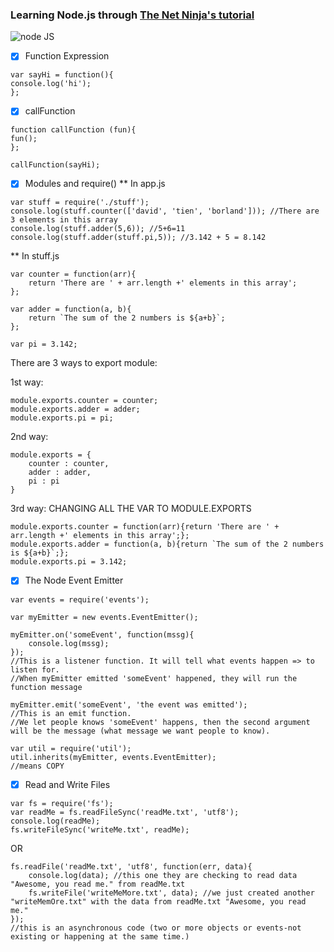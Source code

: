 ### Learning Node.js through [The Net Ninja's tutorial](https://www.youtube.com/watch?v=w-7RQ46RgxU&list=PL4cUxeGkcC9gcy9lrvMJ75z9maRw4byYp)

![node JS](https://upload.wikimedia.org/wikipedia/commons/thumb/d/d9/Node.js_logo.svg/320px-Node.js_logo.svg.png)
- [x] Function Expression
```
var sayHi = function(){
console.log('hi');
};
```

- [x] callFunction
```
function callFunction (fun){
fun();
};

callFunction(sayHi);
```

- [x] Modules and require()
** In app.js
```
var stuff = require('./stuff');
console.log(stuff.counter(['david', 'tien', 'borland'])); //There are 3 elements in this array
console.log(stuff.adder(5,6)); //5+6=11
console.log(stuff.adder(stuff.pi,5)); //3.142 + 5 = 8.142
```
** In stuff.js
```
var counter = function(arr){
    return 'There are ' + arr.length +' elements in this array';
};

var adder = function(a, b){
    return `The sum of the 2 numbers is ${a+b}`;
};

var pi = 3.142;
```
There are 3 ways to export module:

1st way:
```
module.exports.counter = counter;
module.exports.adder = adder;
module.exports.pi = pi;
```

2nd way:
```
module.exports = {
    counter : counter,
    adder : adder,
    pi : pi
}
```

3rd way: CHANGING ALL THE VAR TO MODULE.EXPORTS
```
module.exports.counter = function(arr){return 'There are ' + arr.length +' elements in this array';};
module.exports.adder = function(a, b){return `The sum of the 2 numbers is ${a+b}`;};
module.exports.pi = 3.142;
```
- [x] The Node Event Emitter
```
var events = require('events');

var myEmitter = new events.EventEmitter();

myEmitter.on('someEvent', function(mssg){ 
    console.log(mssg);
});
//This is a listener function. It will tell what events happen => to listen for.
//When myEmitter emitted 'someEvent' happened, they will run the function message

myEmitter.emit('someEvent', 'the event was emitted');
//This is an emit function. 
//We let people knows 'someEvent' happens, then the second argument will be the message (what message we want people to know).
```

```
var util = require('util');
util.inherits(myEmitter, events.EventEmitter);
//means COPY
```
- [x] Read and Write Files
```
var fs = require('fs');
var readMe = fs.readFileSync('readMe.txt', 'utf8');
console.log(readMe);
fs.writeFileSync('writeMe.txt', readMe);
```
OR
```
fs.readFile('readMe.txt', 'utf8', function(err, data){
    console.log(data); //this one they are checking to read data "Awesome, you read me." from readMe.txt
    fs.writeFile('writeMeMore.txt', data); //we just created another "writeMemOre.txt" with the data from readMe.txt "Awesome, you read me."
});
//this is an asynchronous code (two or more objects or events-not existing or happening at the same time.)
```
